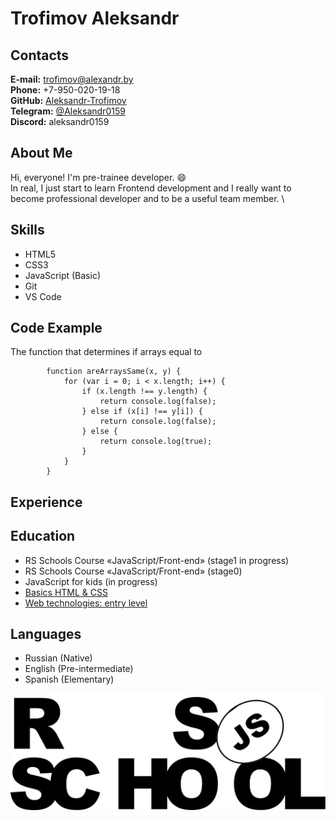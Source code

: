 # Trofimov Aleksandr

## Contacts

**E-mail:** [trofimov@alexandr.by](mailto:trofimov@alexandr.by) \
**Phone:** +7-950-020-19-18 \
**GitHub:** [Aleksandr-Trofimov](https://github.com/Aleksandr-Trofimov) \
**Telegram:** [@Aleksandr0159](https://t.me/@Aleksandr0159) \
**Discord:** aleksandr0159

## About Me

Hi, everyone! I'm pre-trainee developer. :smile: \
In real, I just start to learn Frontend development and I really want to become professional developer and to be a useful team member. \

## Skills

- HTML5
- CSS3
- JavaScript (Basic)
- Git
- VS Code

## Code Example

The function that determines if arrays equal to

    		function areArraysSame(x, y) {
    			for (var i = 0; i < x.length; i++) {
    				if (x.length !== y.length) {
    					return console.log(false);
    				} else if (x[i] !== y[i]) {
    					return console.log(false);
    				} else {
    					return console.log(true);
    				}
    			}
    		}

## Experience

## Education

- RS Schools Course «JavaScript/Front-end» (stage1 in progress)
- RS Schools Course «JavaScript/Front-end» (stage0)
- JavaScript for kids (in progress)
- [Basics HTML & CSS](https://stepik.org/cert/1597649)
- [Web technologies: entry level](https://stepik.org/cert/1705980)

## Languages

- Russian (Native)
- English (Pre-intermediate)
- Spanish (Elementary)

[![RSSchool](rs_school_icon.svg)](https://rs.school/)
